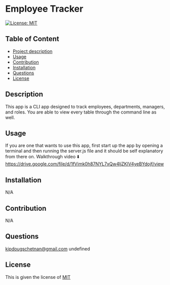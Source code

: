   # Employee Tracker

  [![License: MIT](https://img.shields.io/badge/License-MIT-yellow.svg)](https://opensource.org/licenses/MIT)

  ## Table of Content
  - [Project description](#Description)
  - [Usage](#Usage)
  - [Contribution](#Contribution)
  - [Installation](#Installation)
  - [Questions](#Questions)
  - [License](#License)

  ## Description
  This app is a CLI app designed to track employees, departments, managers, and roles. You are able to view every table through the command line as well. 

  ## Usage
  If you are one that wants to use this app, first start up the app by opening a terminal and then running the server.js file and it should be self explanatory from there on.
  Walkthrough video ⬇️
  https://drive.google.com/file/d/1fVimk0h87NYL7xQw4ljZKlV4yeBYdojf/view

  ## Installation
  N/A

  ## Contribution
  N/A

  ## Questions
  kipdougschetnan@gmail.com
  undefined

  ## License
  This is given the license of [MIT](https://choosealicense.com/licenses/mit/)